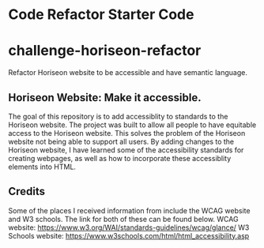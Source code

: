 # Code Refactor Starter Code

# challenge-horiseon-refactor
Refactor Horiseon website to be accessible and have semantic language.

## Horiseon Website: Make it accessible.

The goal of this repository is to add accessiblity to standards to the Horiseon website. The project was built to allow all people to have equitable access to the Horiseon website. This solves the problem of the Horiseon website not being able to support all users. By adding changes to the Horiseon website, I have learned some of the accessibility standards for creating webpages, as well as how to incorporate these accessiblity elements into HTML.

## Credits

Some of the places I received information from include the WCAG website and W3 schools. The link for both of these can be found below.
WCAG website: https://www.w3.org/WAI/standards-guidelines/wcag/glance/
W3 Schools website: https://www.w3schools.com/html/html_accessibility.asp
